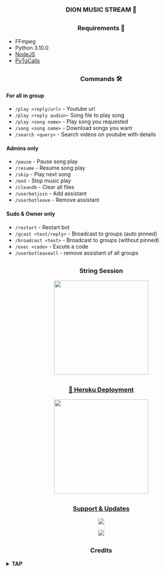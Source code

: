</details>

<h3 align="center">DION MUSIC STREAM 🎼</h3>

##
</details>

<h3 align="center">Requirements 📝</h3>

- FFmpeg
- Python 3.10.0
- [NodeJS](https://nodesource.com/)
- [PyTgCalls](https://github.com/pytgcalls/pytgcalls)

##
</details>

<h3 align="center">Commands 🛠</h3>

#### For all in group
- `/play <reply/url>` - Youtube url
- `/play <reply audio>`- Song file to play song
- `/play <song name>` - Play song you requested
- `/song <song name>` - Download songs you want
- `/search <query>` - Search videos on youtube with details

#### Admins only
- `/pause` - Pause song play
- `/resume` - Resume song play
- `/skip` - Play next song
- `/end` - Stop music play
- `/cleandb` - Clear all files
- `/userbotjoin` - Add assistant
- `/userbotleave` - Remove assistant

#### Sudo & Owner only
- `/restart` - Restart bot
- `/gcast <text/reply>` - Broadcast to groups (auto pinned)
- `/broadcast <text>` - Broadcast to groups (without pinned)
- `/exec <code>` - Excute a code
- `/userbotleaveall` - remove assistant of all groups


##
  <h3 align="center">String Session</h3>
  <p align="center"><a href="https://t.me/StringDionRobot"><img src="https://img.shields.io/badge/Dion%20String%20Bot-yellow?style=for-the-badge&logo=telegram" width="250""/</a>  

##
  <h3 align="center">🚀 Heroku Deployment</h3>
  <p align="center"><a href="https://heroku.com/deploy?template=https://github.com/SeorangDion/DionMusicBot"><img src="https://img.shields.io/badge/Deploy%20To%20Heroku-blueviolet?style=for-the-badge&logo=heroku" width="250""/</a>  

##
  <h3 align="center">Support & Updates</h3>
  <p align="center"><a href="https://t.me/DionSupport"><img src="https://img.shields.io/badge/Join-Group%20Support-red.svg?style=for-the-badge&logo=Telegram"></a> <p align="center"><a href="https://t.me/DionProjects"><img src="https://img.shields.io/badge/Join-Updates%20Channel-white.svg?style=for-the-badge&logo=Telegram"></a>

##
  <h3 align="center">Credits</h3>

</details>

<details>
<summary><b> TAP </b></summary>
<br>

- [Dion](https://github.com/SeorangDion) 
- [UserLazy](https://github.com/UserLazy)
- [Laky](https://github.com/Laky-64) & [Andrew](https://github.com/AndrewLaneX): PyTgCalls
- [CallMusic](https://github.com/Callsmusic): CallMusic
- [WilliamButcherBot](https://github.com/TheHamkerCat/WilliamButcherBot): Broadcast 
